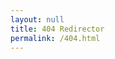 ```yaml
---
layout: null
title: 404 Redirector
permalink: /404.html
---
```


<script language="JavaScript">
function doFwd() {
  var forwardingURL=window.location.pathname;
  if (forwardingURL.charAt(forwardingURL.length) != "/") forwardingURL += "/";
  var gonnaFwd = false;
  var newURL = "";
  console.log(forwardingURL);
  {% for item in site.data.redirects %}
  var redirectVal = {{ item | jsonify }};
  if (forwardingURL.indexOf(redirectVal.source) > -1)
  {
    console.log("Found via CSV @ ", redirectVal.source, redirectVal.destination);
    gonnaFwd = true;
    newURL = forwardingURL.replace(redirectVal.source,redirectVal.destination);
  }
  {% endfor %}
  {% for page in site.pages %}{% if page.aliases %}
  var aliases = {{ page.aliases | jsonify }};
  if( Object.prototype.toString.call( aliases ) === '[object Array]' ) {
    // aliases is an array, therefore, there are multiple aliases
    for (i=0; i< aliases.length; i++)
    {
      if (forwardingURL.indexOf(aliases[i]) > -1)
      {
        console.log("Found via Page Aliases on a multi-alias page @", "{{ page.url }}", aliases[i])
        gonnaFwd = true;
        newURL = "{{ page.url }}";
      }
    }
  } else {
    // only one alias for this page.
    if (forwardingURL.indexOf(aliases) > -1)
    {
      console.log("Found via Page Aliases on a single-alias page @", forwardingURL.indexOf(aliases[i]), aliases[i])
      gonnaFwd = true;
      newURL = "{{ page.url }}";
    }
  }
  {% endif %}{% endfor %}
  {% for item in site.data.docsarchive.docker-compose %}
  if (forwardingURL.indexOf("/{{ item[0] }}") > -1)
  {
    console.log("Found via Docker Compose file for Acrhive")
    gonnaFwd = true;
    if(portNumber.length > 0) {
      // there is a port number in the location; make sure to replace it
      newURL = forwardingURL.replace("/{{ item[0] }}","{{ page.archiveserver }}:{{ item[1].ports[0] | replace:':4000','' }}");
    } else {
      // no port number in the location; just foward them on
      newURL = forwardingURL.replace("/{{ item[0] }}","{{ page.archiveserver }}:{{ item[1].ports[0] | replace:':4000','' }}");
    }
    newURL = newURL.replace("https:","http:")
  }{% endfor %}
  if (gonnaFwd) {
    console.log("Forwarding to: " + newURL);
    //window.location.replace(newURL);
    document.write('<meta http-equiv="refresh" content="0; url=' + newURL + '">')
  } else {
    //window.location.replace("/sorry/#" + forwardingURL);
    document.write('<meta http-equiv="refresh" content="0; url=/sorry/#' + forwardingURL + '">')
  }
}
window.onload = doFwd;
</script>
